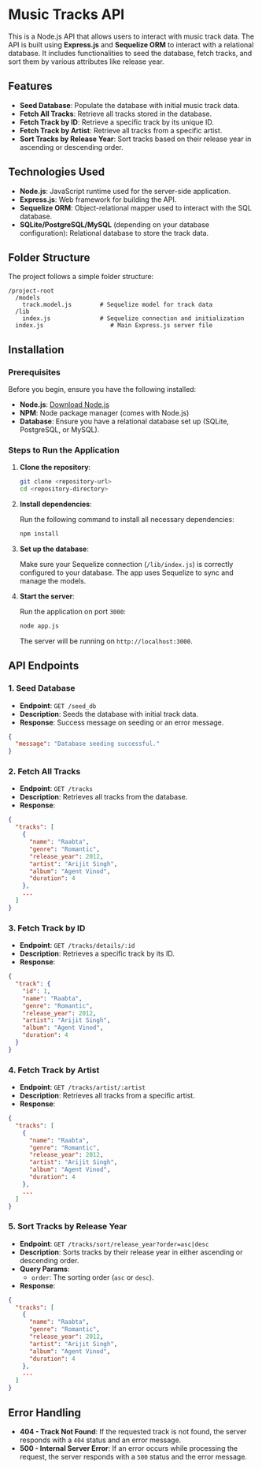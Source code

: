 # Music Tracks API

This is a Node.js API that allows users to interact with music track data. The API is built using **Express.js** and **Sequelize ORM** to interact with a relational database. It includes functionalities to seed the database, fetch tracks, and sort them by various attributes like release year.

## Features

- **Seed Database**: Populate the database with initial music track data.
- **Fetch All Tracks**: Retrieve all tracks stored in the database.
- **Fetch Track by ID**: Retrieve a specific track by its unique ID.
- **Fetch Track by Artist**: Retrieve all tracks from a specific artist.
- **Sort Tracks by Release Year**: Sort tracks based on their release year in ascending or descending order.

## Technologies Used

- **Node.js**: JavaScript runtime used for the server-side application.
- **Express.js**: Web framework for building the API.
- **Sequelize ORM**: Object-relational mapper used to interact with the SQL database.
- **SQLite/PostgreSQL/MySQL** (depending on your database configuration): Relational database to store the track data.

## Folder Structure

The project follows a simple folder structure:

```
/project-root
  /models
    track.model.js        # Sequelize model for track data
  /lib
    index.js              # Sequelize connection and initialization
  index.js                   # Main Express.js server file
```

## Installation

### Prerequisites

Before you begin, ensure you have the following installed:

- **Node.js**: [Download Node.js](https://nodejs.org/)
- **NPM**: Node package manager (comes with Node.js)
- **Database**: Ensure you have a relational database set up (SQLite, PostgreSQL, or MySQL).

### Steps to Run the Application

1. **Clone the repository**:

   ```bash
   git clone <repository-url>
   cd <repository-directory>
   ```

2. **Install dependencies**:

   Run the following command to install all necessary dependencies:

   ```bash
   npm install
   ```

3. **Set up the database**:

   Make sure your Sequelize connection (`/lib/index.js`) is correctly configured to your database. The app uses Sequelize to sync and manage the models.

4. **Start the server**:

   Run the application on port `3000`:

   ```bash
   node app.js
   ```

   The server will be running on `http://localhost:3000`.

## API Endpoints

### 1. **Seed Database**

   - **Endpoint**: `GET /seed_db`
   - **Description**: Seeds the database with initial track data.
   - **Response**: Success message on seeding or an error message.

   ```json
   {
     "message": "Database seeding successful."
   }
   ```

### 2. **Fetch All Tracks**

   - **Endpoint**: `GET /tracks`
   - **Description**: Retrieves all tracks from the database.
   - **Response**:

   ```json
   {
     "tracks": [
       {
         "name": "Raabta",
         "genre": "Romantic",
         "release_year": 2012,
         "artist": "Arijit Singh",
         "album": "Agent Vinod",
         "duration": 4
       },
       ...
     ]
   }
   ```

### 3. **Fetch Track by ID**

   - **Endpoint**: `GET /tracks/details/:id`
   - **Description**: Retrieves a specific track by its ID.
   - **Response**:

   ```json
   {
     "track": {
       "id": 1,
       "name": "Raabta",
       "genre": "Romantic",
       "release_year": 2012,
       "artist": "Arijit Singh",
       "album": "Agent Vinod",
       "duration": 4
     }
   }
   ```

### 4. **Fetch Track by Artist**

   - **Endpoint**: `GET /tracks/artist/:artist`
   - **Description**: Retrieves all tracks from a specific artist.
   - **Response**:

   ```json
   {
     "tracks": [
       {
         "name": "Raabta",
         "genre": "Romantic",
         "release_year": 2012,
         "artist": "Arijit Singh",
         "album": "Agent Vinod",
         "duration": 4
       },
       ...
     ]
   }
   ```

### 5. **Sort Tracks by Release Year**

   - **Endpoint**: `GET /tracks/sort/release_year?order=asc|desc`
   - **Description**: Sorts tracks by their release year in either ascending or descending order.
   - **Query Params**:
     - `order`: The sorting order (`asc` or `desc`).
   - **Response**:

   ```json
   {
     "tracks": [
       {
         "name": "Raabta",
         "genre": "Romantic",
         "release_year": 2012,
         "artist": "Arijit Singh",
         "album": "Agent Vinod",
         "duration": 4
       },
       ...
     ]
   }
   ```

## Error Handling

- **404 - Track Not Found**: If the requested track is not found, the server responds with a `404` status and an error message.
- **500 - Internal Server Error**: If an error occurs while processing the request, the server responds with a `500` status and the error message.

